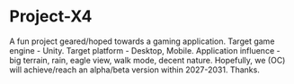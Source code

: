 # Project-X4
A fun project geared/hoped towards a gaming application. Target game engine - Unity. Target platform - Desktop, Mobile. Application influence - big terrain, rain, eagle view, walk mode, decent nature. Hopefully, we (OC) will achieve/reach an alpha/beta version within 2027-2031. Thanks.

